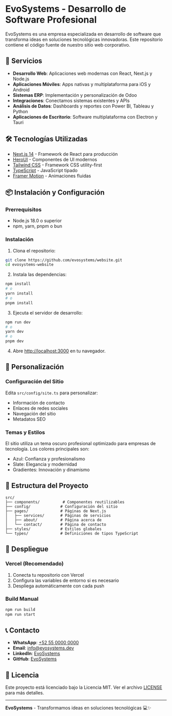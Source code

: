 # EvoSystems - Desarrollo de Software Profesional

EvoSystems es una empresa especializada en desarrollo de software que transforma ideas en soluciones tecnológicas innovadoras. Este repositorio contiene el código fuente de nuestro sitio web corporativo.

## 🚀 Servicios

- **Desarrollo Web**: Aplicaciones web modernas con React, Next.js y Node.js
- **Aplicaciones Móviles**: Apps nativas y multiplataforma para iOS y Android
- **Sistemas ERP**: Implementación y personalización de Odoo
- **Integraciones**: Conectamos sistemas existentes y APIs
- **Análisis de Datos**: Dashboards y reportes con Power BI, Tableau y Python
- **Aplicaciones de Escritorio**: Software multiplataforma con Electron y Tauri

## 🛠 Tecnologías Utilizadas

- [Next.js 14](https://nextjs.org) - Framework de React para producción
- [HeroUI](https://heroui.com) - Componentes de UI modernos
- [Tailwind CSS](https://tailwindcss.com) - Framework CSS utility-first
- [TypeScript](https://www.typescriptlang.org) - JavaScript tipado
- [Framer Motion](https://www.framer.com/motion) - Animaciones fluidas

## 📦 Instalación y Configuración

### Prerrequisitos

- Node.js 18.0 o superior
- npm, yarn, pnpm o bun

### Instalación

1. Clona el repositorio:
```bash
git clone https://github.com/evosystems/website.git
cd evosystems-website
```

2. Instala las dependencias:
```bash
npm install
# o
yarn install
# o
pnpm install
```

3. Ejecuta el servidor de desarrollo:
```bash
npm run dev
# o
yarn dev
# o
pnpm dev
```

4. Abre [http://localhost:3000](http://localhost:3000) en tu navegador.

## 🎨 Personalización

### Configuración del Sitio

Edita `src/config/site.ts` para personalizar:
- Información de contacto
- Enlaces de redes sociales
- Navegación del sitio
- Metadatos SEO

### Temas y Estilos

El sitio utiliza un tema oscuro profesional optimizado para empresas de tecnología. Los colores principales son:
- Azul: Confianza y profesionalismo
- Slate: Elegancia y modernidad
- Gradientes: Innovación y dinamismo

## 📁 Estructura del Proyecto

```
src/
├── components/          # Componentes reutilizables
├── config/             # Configuración del sitio
├── pages/              # Páginas de Next.js
│   ├── services/       # Páginas de servicios
│   ├── about/          # Página acerca de
│   └── contact/        # Página de contacto
├── styles/             # Estilos globales
└── types/              # Definiciones de tipos TypeScript
```

## 🚀 Despliegue

### Vercel (Recomendado)

1. Conecta tu repositorio con Vercel
2. Configura las variables de entorno si es necesario
3. Despliega automáticamente con cada push

### Build Manual

```bash
npm run build
npm run start
```

## 📞 Contacto

- **WhatsApp**: [+52 55 0000 0000](https://wa.me/525500000000)
- **Email**: info@evosystems.dev
- **LinkedIn**: [EvoSystems](https://linkedin.com/company/evosystems)
- **GitHub**: [EvoSystems](https://github.com/evosystems)

## 📄 Licencia

Este proyecto está licenciado bajo la Licencia MIT. Ver el archivo [LICENSE](LICENSE) para más detalles.

---

**EvoSystems** - Transformamos ideas en soluciones tecnológicas 💻✨